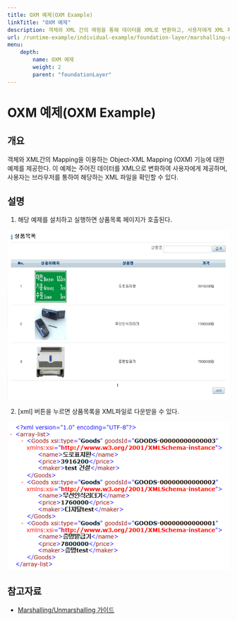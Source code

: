 ```yaml
---
title: OXM 예제(OXM Example)
linkTitle: "OXM 예제"
description: 객체와 XML 간의 매핑을 통해 데이터를 XML로 변환하고, 사용자에게 XML 파일로 제공하는 OXM(Object-XML Mapping) 기능 예제이다.
url: /runtime-example/individual-example/foundation-layer/marshalling-unmarshalling-example/
menu:
    depth:
        name: OXM 예제
        weight: 2
        parent: "foundationLayer"
---
```

# OXM 예제(OXM Example)

## 개요
객체와 XML간의 Mapping을 이용하는 Object-XML Mapping (OXM) 기능에 대한 예제를 제공한다. 이 예제는 주어진 데이터를 XML으로 변화하여 사용자에게 제공하며, 사용자는 브라우저를 통하여 해당하는 XML 파일을 확인할 수 있다.

## 설명
1. 해당 예제를 설치하고 실행하면 상품목록 페이지가 호출된다.

![oxm-1](./images/oxm-1.png)

2. [xml] 버튼을 누르면 상품목록을 XML파일로 다운받을 수 있다.

![oxm-2](./images/oxm-2.png)

## 참고자료
- [Marshalling/Unmarshalling 가이드](../../../egovframe-runtime/foundation-layer/marshalling-unmarshalling.md)